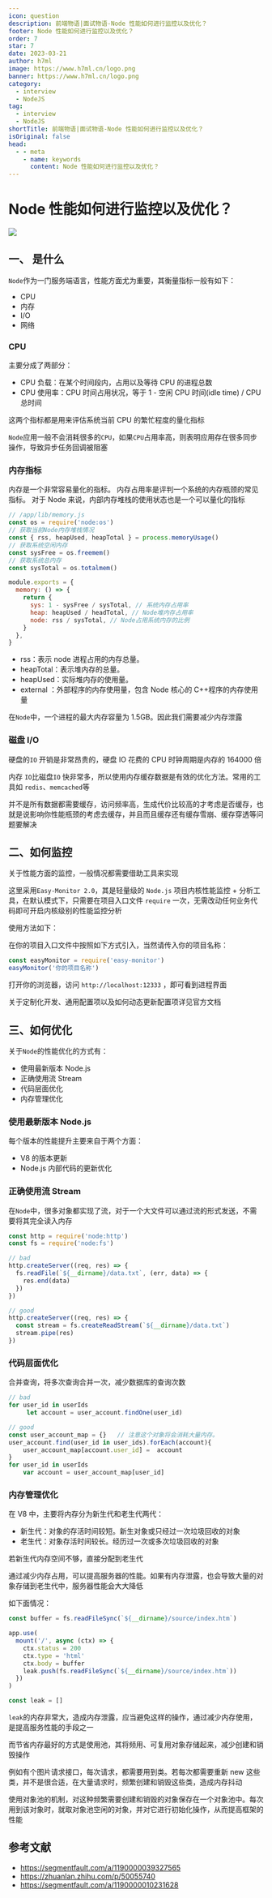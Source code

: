 ```yaml
---
icon: question
description: 前端物语|面试物语-Node 性能如何进行监控以及优化？
footer: Node 性能如何进行监控以及优化？
order: 7
star: 7
date: 2023-03-21
author: h7ml
image: https://www.h7ml.cn/logo.png
banner: https://www.h7ml.cn/logo.png
category:
  - interview
  - NodeJS
tag:
  - interview
  - NodeJS
shortTitle: 前端物语|面试物语-Node 性能如何进行监控以及优化？
isOriginal: false
head:
  - - meta
    - name: keywords
      content: Node 性能如何进行监控以及优化？
---
```


# Node 性能如何进行监控以及优化？

![](https://nakoruru.h7ml.cn/httpproxy/static.5ibug.net/vitepress/assets/images/interview/bb37dae0-d179-11eb-ab90-d9ae814b240d.png)

## 一、 是什么

`Node`作为一门服务端语言，性能方面尤为重要，其衡量指标一般有如下：

- CPU
- 内存
- I/O
- 网络

### CPU

主要分成了两部分：

- CPU 负载：在某个时间段内，占用以及等待 CPU 的进程总数
- CPU 使用率：CPU 时间占用状况，等于 1 - 空闲 CPU 时间(idle time) / CPU 总时间

这两个指标都是用来评估系统当前 CPU 的繁忙程度的量化指标

`Node`应用一般不会消耗很多的`CPU`，如果`CPU`占用率高，则表明应用存在很多同步操作，导致异步任务回调被阻塞

### 内存指标

内存是一个非常容易量化的指标。 内存占用率是评判一个系统的内存瓶颈的常见指标。 对于 Node 来说，内部内存堆栈的使用状态也是一个可以量化的指标

```js
// /app/lib/memory.js
const os = require('node:os')
// 获取当前Node内存堆栈情况
const { rss, heapUsed, heapTotal } = process.memoryUsage()
// 获取系统空闲内存
const sysFree = os.freemem()
// 获取系统总内存
const sysTotal = os.totalmem()

module.exports = {
  memory: () => {
    return {
      sys: 1 - sysFree / sysTotal, // 系统内存占用率
      heap: heapUsed / headTotal, // Node堆内存占用率
      node: rss / sysTotal, // Node占用系统内存的比例
    }
  },
}
```

- rss：表示 node 进程占用的内存总量。
- heapTotal：表示堆内存的总量。
- heapUsed：实际堆内存的使用量。
- external ：外部程序的内存使用量，包含 Node 核心的 C++程序的内存使用量

在`Node`中，一个进程的最大内存容量为 1.5GB。因此我们需要减少内存泄露

### 磁盘 I/O

硬盘的`IO` 开销是非常昂贵的，硬盘 IO 花费的 CPU 时钟周期是内存的 164000 倍

内存 `IO`比磁盘`IO` 快非常多，所以使用内存缓存数据是有效的优化方法。常用的工具如 `redis`、`memcached`等

并不是所有数据都需要缓存，访问频率高，生成代价比较高的才考虑是否缓存，也就是说影响你性能瓶颈的考虑去缓存，并且而且缓存还有缓存雪崩、缓存穿透等问题要解决

## 二、如何监控

关于性能方面的监控，一般情况都需要借助工具来实现

这里采用`Easy-Monitor 2.0`，其是轻量级的 `Node.js` 项目内核性能监控 + 分析工具，在默认模式下，只需要在项目入口文件 `require` 一次，无需改动任何业务代码即可开启内核级别的性能监控分析

使用方法如下：

在你的项目入口文件中按照如下方式引入，当然请传入你的项目名称：

```js
const easyMonitor = require('easy-monitor')
easyMonitor('你的项目名称')
```

打开你的浏览器，访问 `http://localhost:12333` ，即可看到进程界面

关于定制化开发、通用配置项以及如何动态更新配置项详见官方文档

## 三、如何优化

关于`Node`的性能优化的方式有：

- 使用最新版本 Node.js
- 正确使用流 Stream
- 代码层面优化
- 内存管理优化

### 使用最新版本 Node.js

每个版本的性能提升主要来自于两个方面：

- V8 的版本更新
- Node.js 内部代码的更新优化

### 正确使用流 Stream

在`Node`中，很多对象都实现了流，对于一个大文件可以通过流的形式发送，不需要将其完全读入内存

```js
const http = require('node:http')
const fs = require('node:fs')

// bad
http.createServer((req, res) => {
  fs.readFile(`${__dirname}/data.txt`, (err, data) => {
    res.end(data)
  })
})

// good
http.createServer((req, res) => {
  const stream = fs.createReadStream(`${__dirname}/data.txt`)
  stream.pipe(res)
})
```

### 代码层面优化

合并查询，将多次查询合并一次，减少数据库的查询次数

```js
// bad
for user_id in userIds
     let account = user_account.findOne(user_id)

// good
const user_account_map = {}   // 注意这个对象将会消耗大量内存。
user_account.find(user_id in user_ids).forEach(account){
    user_account_map[account.user_id] =  account
}
for user_id in userIds
    var account = user_account_map[user_id]
```

### 内存管理优化

在 V8 中，主要将内存分为新生代和老生代两代：

- 新生代：对象的存活时间较短。新生对象或只经过一次垃圾回收的对象
- 老生代：对象存活时间较长。经历过一次或多次垃圾回收的对象

若新生代内存空间不够，直接分配到老生代

通过减少内存占用，可以提高服务器的性能。如果有内存泄露，也会导致大量的对象存储到老生代中，服务器性能会大大降低

如下面情况：

```js
const buffer = fs.readFileSync(`${__dirname}/source/index.htm`)

app.use(
  mount('/', async (ctx) => {
    ctx.status = 200
    ctx.type = 'html'
    ctx.body = buffer
    leak.push(fs.readFileSync(`${__dirname}/source/index.htm`))
  })
)

const leak = []
```

`leak`的内存非常大，造成内存泄露，应当避免这样的操作，通过减少内存使用，是提高服务性能的手段之一

而节省内存最好的方式是使用池，其将频用、可复用对象存储起来，减少创建和销毁操作

例如有个图片请求接口，每次请求，都需要用到类。若每次都需要重新 new 这些类，并不是很合适，在大量请求时，频繁创建和销毁这些类，造成内存抖动

使用对象池的机制，对这种频繁需要创建和销毁的对象保存在一个对象池中。每次用到该对象时，就取对象池空闲的对象，并对它进行初始化操作，从而提高框架的性能

## 参考文献

- <https://segmentfault.com/a/1190000039327565>
- <https://zhuanlan.zhihu.com/p/50055740>
- <https://segmentfault.com/a/1190000010231628>

